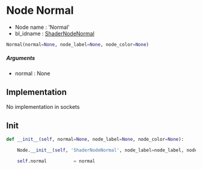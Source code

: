# Node Normal

- Node name : 'Normal'
- bl_idname : [ShaderNodeNormal](https://docs.blender.org/api/current/bpy.types.ShaderNodeNormal.html)


``` python
Normal(normal=None, node_label=None, node_color=None)
```
##### Arguments

- normal : None

## Implementation

No implementation in sockets

## Init

``` python
def __init__(self, normal=None, node_label=None, node_color=None):

    Node.__init__(self, 'ShaderNodeNormal', node_label=node_label, node_color=node_color)

    self.normal          = normal
```
